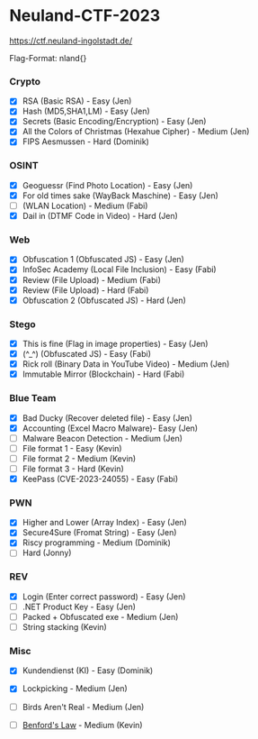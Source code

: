 # Neuland-CTF-2023
https://ctf.neuland-ingolstadt.de/

Flag-Format: nland{}

### Crypto
- [x] RSA (Basic RSA) - Easy (Jen)
- [x] Hash (MD5,SHA1,LM) - Easy (Jen)
- [x] Secrets (Basic Encoding/Encryption) - Easy (Jen)
- [x] All the Colors of Christmas (Hexahue Cipher) - Medium (Jen)
- [x] FIPS Aesmussen - Hard (Dominik)

### OSINT
- [x] Geoguessr (Find Photo Location) - Easy (Jen)
- [x] For old times sake (WayBack Maschine) - Easy (Jen)
- [ ] (WLAN Location) - Medium (Fabi)
- [x] Dail in (DTMF Code in Video) - Hard (Jen)

### Web
- [x] Obfuscation 1 (Obfuscated JS) - Easy (Jen)
- [x] InfoSec Academy (Local File Inclusion) - Easy (Fabi)
- [x] Review (File Upload) - Medium (Fabi)
- [x] Review (File Upload) - Hard (Fabi)
- [x] Obfuscation 2 (Obfuscated JS) - Hard (Jen)

### Stego
- [x] This is fine (Flag in image properties) - Easy (Jen)
- [x] (^_^) (Obfuscated JS) - Easy (Fabi)
- [x] Rick roll (Binary Data in YouTube Video) - Medium (Jen)
- [x] Immutable Mirror (Blockchain) - Hard (Fabi)

### Blue Team
- [x] Bad Ducky (Recover deleted file) - Easy (Jen)
- [x] Accounting (Excel Macro Malware)- Easy (Jen)
- [ ] Malware Beacon Detection - Medium (Jen)
- [ ] File format 1 - Easy (Kevin)
- [ ] File format 2 - Medium  (Kevin)
- [ ] File format 3 - Hard  (Kevin)
- [x] KeePass (CVE-2023-24055) - Easy (Fabi)

### PWN
- [x] Higher and Lower (Array Index) - Easy (Jen)
- [x] Secure4Sure (Fromat String) - Easy (Jen)
- [x] Riscy programming - Medium (Dominik)
- [ ] Hard (Jonny) 

### REV
- [x] Login (Enter correct password) - Easy (Jen)
- [ ] .NET Product Key - Easy (Jen)
- [ ] Packed + Obfuscated exe - Medium (Jen)
- [ ] String stacking (Kevin)

### Misc
- [x] Kundendienst (KI) - Easy (Dominik)
- [x] Lockpicking - Medium (Jen)
- [ ] Birds Aren't Real - Medium (Jen)
- [ ] [Benford's Law](https://en.wikipedia.org/wiki/Benford%27s_law) - Medium (Kevin)

